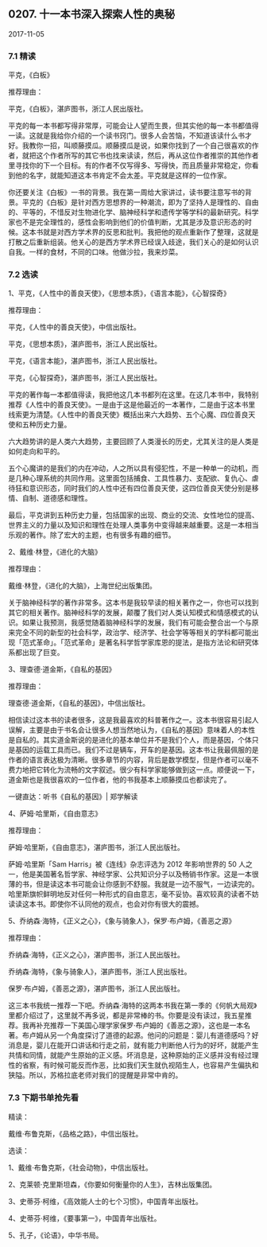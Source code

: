 ## 0207. 十一本书深入探索人性的奥秘

2017-11-05

### 7.1 精读

平克，《白板》

推荐理由：

平克，《白板》，湛庐图书，浙江人民出版社。

平克的每一本书都写得非常厚，可能会让人望而生畏，但其实他的每一本书都值得一读。这就是我给你介绍的一个读书窍门。很多人会苦恼，不知道该读什么书才好。我教你一招，叫顺藤摸瓜。顺藤摸瓜是说，如果你找到了一个自己很喜欢的作者，就把这个作者所写的其它书也找来读读，然后，再从这位作者推崇的其他作者里寻找你的下一个目标。有的作者不仅写得多、写得快，而且质量非常稳定，你看到他的名字，就能知道这本书肯定不会太差。平克就是这样的一位作家。

你还要关注《白板》一书的背景。我在第一周给大家讲过，读书要注意写书的背景。平克的《白板》是针对西方思想界的一种潮流，即为了坚持人是理性的、自由的、平等的，不惜反对生物进化学、脑神经科学和遗传学等学科的最新研究。科学家也不是完全理性的，感性会影响到他们的价值判断，尤其是涉及意识形态的时候。这本书就是对西方学术界的反思和批判。我把他的观点重新作了整理，这就是打散之后重新组装。他关心的是西方学术界已经误入歧途，我们关心的是如何认识自我。一样的食材，不同的口味。他做沙拉，我来炒菜。

### 7.2 选读

1、平克，《人性中的善良天使》，《思想本质》，《语言本能》，《心智探奇》

推荐理由：

平克，《人性中的善良天使》，中信出版社。

平克，《思想本质》，湛庐图书，浙江人民出版社。

平克，《语言本能》，湛庐图书，浙江人民出版社。

平克，《心智探奇》，湛庐图书，浙江人民出版社。

平克的著作每一本都值得读，我把他这几本书都列在这里。在这几本书中，我特别推荐《人性中的善良天使》。一是由于这是他最近的一本著作，二是由于这本书里线索更为清楚。《人性中的善良天使》概括出来六大趋势、五个心魔、四位善良天使和五种历史力量。

六大趋势讲的是人类六大趋势，主要回顾了人类漫长的历史，尤其关注的是人类是如何走向和平的。

五个心魔讲的是我们的内在冲动，人之所以具有侵犯性，不是一种单一的动机，而是几种心理系统的共同作用。这里面包括捕食、工具性暴力、支配欲、复仇心、虐待狂和意识形态，同时我们的人性中还有四位善良天使，这四位善良天使分别是移情、自制、道德感和理性。

最后，平克讲到五种历史力量，包括国家的出现、商业的交流、女性地位的提高、世界主义的力量以及知识和理性在处理人类事务中变得越来越重要。这是一本相当乐观的著作。除了宏大的主题，也有很多有趣的细节。

2、戴维·林登，《进化的大脑》

推荐理由：

戴维·林登，《进化的大脑》，上海世纪出版集团。

关于脑神经科学的著作非常多。这本书是我较早读的相关著作之一，你也可以找到其它的相关著作。脑神经科学的发展，颠覆了我们对人类认知模式和情感模式的认识。如果让我预测，我感觉随着脑神经科学的发展，我们有可能会整合出一个与原来完全不同的新型的社会科学，政治学、经济学、社会学等等相关的学科都可能出现「范式革命」。「范式革命」是著名科学哲学家库恩的提法，是指方法论和研究体系都出现了巨变。

3、理查德·道金斯，《自私的基因》

推荐理由：

理查德·道金斯，《自私的基因》，中信出版社。

相信读过这本书的读者很多，这是我最喜欢的科普著作之一。这本书很容易引起人误解，主要是由于书名会让很多人想当然地认为，《自私的基因》意味着人的本性是自私的。其实道金斯说的是进化的基本单位并不是我们个人，而是基因，个体只是基因的运载工具而已。我们不过是辆车，开车的是基因。这本书让我最佩服的是作者的语言表达极为清晰。很多章节的内容，背后是数学模型，但是作者可以毫不费力地把它转化为流畅的文字叙述。很少有科学家能够做到这一点。顺便说一下，道金斯也是我很喜欢的一位作者，他的书我基本上顺藤摸瓜也都读完了。

一键直达：听书《自私的基因》| 郑学解读

4、萨姆·哈里斯，《自由意志》

推荐理由：

萨姆·哈里斯，《自由意志》，湛庐图书，浙江人民出版社。

萨姆·哈里斯「Sam Harris」被《连线》杂志评选为 2012 年影响世界的 50 人之一，他是美国著名哲学家、神经学家、公共知识分子以及畅销书作家。这是一本很薄的书，但是读这本书可能会让你感到不舒服。我就是一边不服气，一边读完的。哈里斯旗帜鲜明地反对任何一种形式的自由意志，毫不妥协。喜欢较真的读者不妨读读这本书。即使你不认同他的观点，也会对你有很大的震撼。

5、乔纳森·海特，《正义之心》，《象与骑象人》，保罗·布卢姆，《善恶之源》

推荐理由：

乔纳森·海特，《正义之心》，湛庐图书，浙江人民出版社。

乔纳森·海特，《象与骑象人》，湛庐图书，浙江人民出版社。

保罗·布卢姆，《善恶之源》，湛庐图书，浙江人民出版社。

这三本书我统一推荐一下吧。乔纳森·海特的这两本书我在第一季的《何帆大局观》里都介绍过了，这里就不再多说，都是非常棒的书。你要是没有读过，我五星推荐。我再补充推荐一下美国心理学家保罗·布卢姆的《善恶之源》，这也是一本名著。布卢姆从另一个角度探讨了道德的起源。他问的问题是：婴儿有道德感吗？好消息是，婴儿在能开口讲话和行走之前，就有能力判断他人行为的好坏，就能产生共情和同情，就能产生原始的正义感。坏消息是，这种原始的正义感并没有经过理性的省察，有时候可能反而作恶，比如我们天生就仇视陌生人，也容易产生偏执和狭隘。所以，苏格拉底老师对我们的提醒是非常中肯的。

### 7.3 下期书单抢先看

精读：

戴维·布鲁克斯，《品格之路》，中信出版社。

选读：

1、戴维·布鲁克斯，《社会动物》，中信出版社。

2、克莱顿·克里斯坦森，《你要如何衡量你的人生》，吉林出版集团。

3、史蒂芬·柯维，《高效能人士的七个习惯》，中国青年出版社。

4、史蒂芬·柯维，《要事第一》，中国青年出版社。

5、孔子，《论语》，中华书局。
